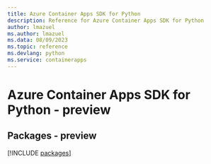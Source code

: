 ```yaml
---
title: Azure Container Apps SDK for Python
description: Reference for Azure Container Apps SDK for Python
author: lmazuel
ms.author: lmazuel
ms.data: 08/09/2023
ms.topic: reference
ms.devlang: python
ms.service: containerapps
---
```

# Azure Container Apps SDK for Python - preview
## Packages - preview
[!INCLUDE [packages](container-apps-index.md)]